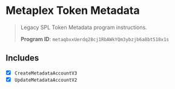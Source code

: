 # Metaplex Token Metadata

> Legacy SPL Token Metadata program instructions.
>
> **Program ID**: `metaqbxxUerdq28cj1RbAWkYQm3ybzjb6a8bt518x1s`
>
## Includes

- [x] `CreateMetadataAccountV3`
- [x] `UpdateMetadataAccountV2`
